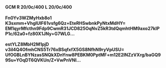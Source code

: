 #### GCM R 20/0c/400 L 20/0c/400
**Fn0Yv3WZMyHxb8o1**<br/>**K3sxmm+VhglUlF61vsfg6Qz+EteRHSwbnkPyNtxMdHY=**<br/>**EM1qyrMfcthn9Fdp9CwmR31JCD825OqNvZ5kR3tdQqmhtHM9axo27kIPP1c/62a0+fz80X1JNy+G7WLG...**<br/><br/>
**estYLZ8MbH2M1pjD**<br/>**v3il4Q4OfmhCNS5Tr76xBSqfxfX5GS8NfhN9ryVpUSU=**<br/>**UfOGBLnBYNzasSNQkXDnYnw8PEBKM0PptMF+m12E2lNZzVXrg/baGQ99Su+YOqDT6QVKUn/Z+VwPnVNI...**